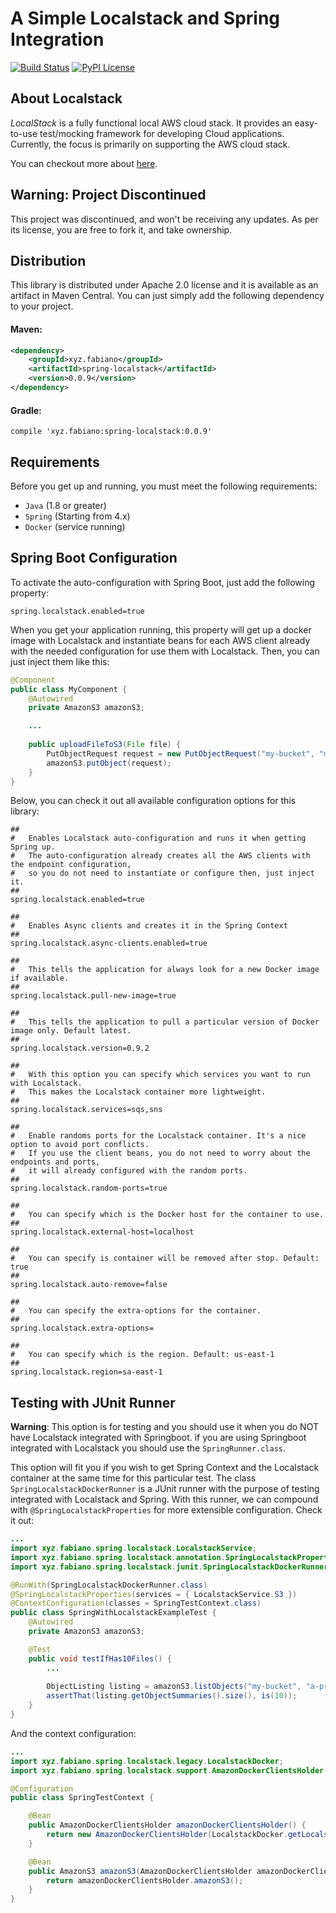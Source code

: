 # A Simple Localstack and Spring Integration
[![Build Status](https://travis-ci.org/fabianoo/spring-localstack.svg?branch=master)](https://travis-ci.org/fabianoo/spring-localstack)
[![PyPI License](https://img.shields.io/pypi/l/localstack.svg)](https://img.shields.io/pypi/l/localstack.svg)



## About Localstack
_LocalStack_ is a fully functional local AWS cloud stack. It provides an easy-to-use test/mocking framework for developing Cloud applications. Currently, the focus is primarily on supporting the AWS cloud stack.

You can checkout more about [here](https://github.com/localstack/localstack).

## Warning: Project Discontinued 

This project was discontinued, and won't be receiving any updates. As per its license, you are free to fork it, and take ownership.


## Distribution
This library is distributed under Apache 2.0 license and it is available as an artifact in Maven Central. You can just simply add the following dependency to your project.


#### Maven:
```xml
<dependency>
	<groupId>xyz.fabiano</groupId>  
	<artifactId>spring-localstack</artifactId>  
	<version>0.0.9</version>
</dependency>
```

#### Gradle:
```properties
compile 'xyz.fabiano:spring-localstack:0.0.9'
```



## Requirements

Before you get up and running, you must meet the following requirements:

* `Java` (1.8 or greater)
* `Spring` (Starting from 4.x)
* `Docker` (service running)


## Spring Boot Configuration

To activate the auto-configuration with Spring Boot, just add the following property:
```properties  
spring.localstack.enabled=true  
```
When you get your application running, this property will get up a docker image with Localstack and instantiate beans for each AWS client already with the needed configuration for use them with Localstack. Then, you can just inject them like this:
```java
@Component
public class MyComponent {
	@Autowired  
	private AmazonS3 amazonS3;

	...
	
	public uploadFileToS3(File file) {
		PutObjectRequest request = new PutObjectRequest("my-bucket", "my-data", file);  
		amazonS3.putObject(request);
	}
}
```


Below, you can check it out all available configuration options for this library:
```properties
##
#   Enables Localstack auto-configuration and runs it when getting Spring up.
#   The auto-configuration already creates all the AWS clients with the endpoint configuration,
#   so you do not need to instantiate or configure then, just inject it.
##
spring.localstack.enabled=true

##
#   Enables Async clients and creates it in the Spring Context
##
spring.localstack.async-clients.enabled=true

##
#   This tells the application for always look for a new Docker image if available.
##
spring.localstack.pull-new-image=true

##
#   This tells the application to pull a particular version of Docker image only. Default latest.
##
spring.localstack.version=0.9.2

##
#   With this option you can specify which services you want to run with Localstack.
#   This makes the Localstack container more lightweight.
##
spring.localstack.services=sqs,sns

##
#   Enable randoms ports for the Localstack container. It's a nice option to avoid port conflicts.
#   If you use the client beans, you do not need to worry about the endpoints and ports,
#   it will already configured with the random ports.
##
spring.localstack.random-ports=true

##
#   You can specify which is the Docker host for the container to use.
##
spring.localstack.external-host=localhost

##
#   You can specify is container will be removed after stop. Default: true
##
spring.localstack.auto-remove=false

##
#   You can specify the extra-options for the container.
##
spring.localstack.extra-options=

##
#   You can specify which is the region. Default: us-east-1
##
spring.localstack.region=sa-east-1
```


## Testing with JUnit Runner

**Warning**: This option is for testing and you should use it when you do NOT have Localstack integrated with Springboot. if you are using Springboot integrated with Localstack you should use the `SpringRunner.class`.

This option will fit you if you wish to get Spring Context and the Localstack container at the same time for this particular test.
The class `SpringLocalstackDockerRunner` is a JUnit runner with the purpose of testing integrated with Localstack and Spring. With this runner, we can compound with `@SpringLocalstackProperties` for more extensible configuration. Check it out:

```java
...
import xyz.fabiano.spring.localstack.LocalstackService;
import xyz.fabiano.spring.localstack.annotation.SpringLocalstackProperties;
import xyz.fabiano.spring.localstack.junit.SpringLocalstackDockerRunner;

@RunWith(SpringLocalstackDockerRunner.class)
@SpringLocalstackProperties(services = { LocalstackService.S3 })
@ContextConfiguration(classes = SpringTestContext.class)
public class SpringWithLocalstackExampleTest {
	@Autowired
	private AmazonS3 amazonS3;

	@Test
	public void testIfHas10Files() {
	    ...
	    
	    ObjectListing listing = amazonS3.listObjects("my-bucket", "a-preffix");
	    assertThat(listing.getObjectSummaries().size(), is(10));
	}
}
```


And the context configuration:

```java
...
import xyz.fabiano.spring.localstack.legacy.LocalstackDocker;
import xyz.fabiano.spring.localstack.support.AmazonDockerClientsHolder;

@Configuration
public class SpringTestContext {

    @Bean
    public AmazonDockerClientsHolder amazonDockerClientsHolder() {
        return new AmazonDockerClientsHolder(LocalstackDocker.getLocalstackDocker());
    }

    @Bean
    public AmazonS3 amazonS3(AmazonDockerClientsHolder amazonDockerClientsHolder) {
        return amazonDockerClientsHolder.amazonS3();
    }
}
```
